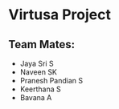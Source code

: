 # Virtusa Project

## Team Mates:
<ul>
<li>Jaya Sri S</li>
<li>Naveen SK</li>
<li>Pranesh Pandian S</li>
<li>Keerthana S</li>
<li>Bavana A</li>
    